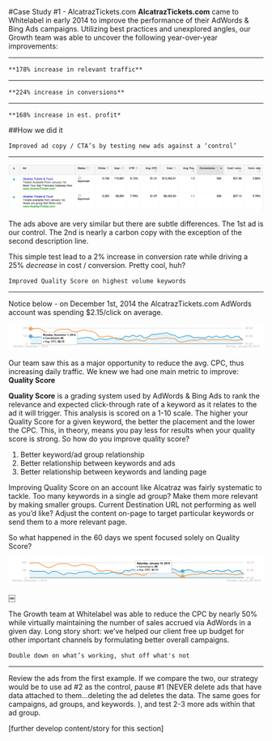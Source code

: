 #Case Study #1 - AlcatrazTickets.com 
**AlcatrazTickets.com** came to Whitelabel in early 2014 to improve the performance of their AdWords & Bing Ads campaigns. Utilizing best practices and unexplored angles, our Growth team was able to uncover the following year-over-year improvements:

---

	**178% increase in relevant traffic**
 ---
 
 	**224% increase in conversions**
 	
 ---
 	
 	**168% increase in est. profit*


##How we did it


	Improved ad copy / CTA’s by testing new ads against a ‘control’

---

![image](assets/ad-comparison-01282015.png?raw=true)

The ads above are very similar but there are subtle differences. The 1st ad is our control. The 2nd is nearly a carbon copy with the exception of the second description line.

This simple test lead to a 2% increase in conversion rate while driving a 25% _decrease_ in cost / conversion. Pretty cool, huh?


	Improved Quality Score on highest volume keywords

---

Notice below - on December 1st, 2014 the AlcatrazTickets.com AdWords account was spending $2.15/click on average.


![image](assets/before-optimizations-12012014.png?raw=true)



Our team saw this as a major opportunity to reduce the avg. CPC, thus increasing daily traffic. We knew we had one main metric to improve: **Quality Score**

**Quality Score** is a grading system used by AdWords & Bing Ads to rank the relevance and expected click-through rate of a keyword as it relates to the ad it will trigger. This analysis is scored on a 1-10 scale. The higher your Quality Score for a given keyword, the better the placement and the lower the CPC. This, in theory, means you pay less for results when your quality score is strong. So how do you improve quality score? 

1. Better keyword/ad group relationship
1. Better relationship between keywords and ads
1. Better relationship between keywords and landing page

Improving Quality Score on an account like Alcatraz was fairly systematic to tackle. Too many keywords in a single ad group? Make them more relevant by making smaller groups. Current Destination URL not performing as well as you’d like? Adjust the content on-page to target particular keywords or send them to a more relevant page. 

So what happened in the 60 days we spent focused solely on Quality Score?

![image](assets/after-optimizations-01102015.png?raw=true)

￼

The Growth team at Whitelabel was able to reduce the CPC by nearly 50% while virtually maintaining the number of sales accrued via AdWords in a given day. Long story short: we’ve helped our client free up budget for other important channels by formulating better overall campaigns.



	Double down on what’s working, shut off what's not

---

Review the ads from the first example. If we compare the two, our strategy would be to use ad #2 as the control, pause #1 (NEVER delete ads that have data attached to them…deleting the ad deletes the data. The same goes for campaigns, ad groups, and keywords. ), and test 2-3 more ads within that ad group. 

[further develop content/story for this section]


